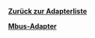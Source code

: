 [**Zurück zur Adapterliste**](/adapterref/adapterliste.md)

[**Mbus-Adapter**](/adapterref/docs/iobroker.mbus/de/README.md)